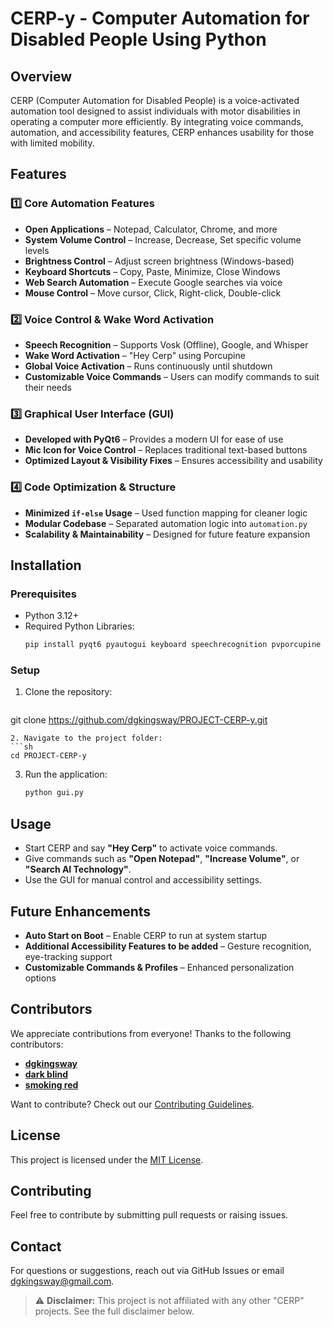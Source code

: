 # CERP-y - Computer Automation for Disabled People Using Python

## Overview
CERP (Computer Automation for Disabled People) is a voice-activated automation tool designed to assist individuals with motor disabilities in operating a computer more efficiently. By integrating voice commands, automation, and accessibility features, CERP enhances usability for those with limited mobility.

## Features

### 1️⃣ **Core Automation Features**
- **Open Applications** – Notepad, Calculator, Chrome, and more
- **System Volume Control** – Increase, Decrease, Set specific volume levels
- **Brightness Control** – Adjust screen brightness (Windows-based)
- **Keyboard Shortcuts** – Copy, Paste, Minimize, Close Windows
- **Web Search Automation** – Execute Google searches via voice
- **Mouse Control** – Move cursor, Click, Right-click, Double-click

### 2️⃣ **Voice Control & Wake Word Activation**
- **Speech Recognition** – Supports Vosk (Offline), Google, and Whisper
- **Wake Word Activation** – "Hey Cerp" using Porcupine
- **Global Voice Activation** – Runs continuously until shutdown
- **Customizable Voice Commands** – Users can modify commands to suit their needs

### 3️⃣ **Graphical User Interface (GUI)**
- **Developed with PyQt6** – Provides a modern UI for ease of use
- **Mic Icon for Voice Control** – Replaces traditional text-based buttons
- **Optimized Layout & Visibility Fixes** – Ensures accessibility and usability

### 4️⃣ **Code Optimization & Structure**
- **Minimized `if-else` Usage** – Used function mapping for cleaner logic
- **Modular Codebase** – Separated automation logic into `automation.py`
- **Scalability & Maintainability** – Designed for future feature expansion

## Installation

### **Prerequisites**
- Python 3.12+
- Required Python Libraries:
  ```sh
  pip install pyqt6 pyautogui keyboard speechrecognition pvporcupine
  ```

### **Setup**
1. Clone the repository:
   ```sh
git clone https://github.com/dgkingsway/PROJECT-CERP-y.git
   ```
2. Navigate to the project folder:
   ```sh
   cd PROJECT-CERP-y
   ```
3. Run the application:
   ```sh
   python gui.py
   ```

## Usage
- Start CERP and say **"Hey Cerp"** to activate voice commands.
- Give commands such as **"Open Notepad"**, **"Increase Volume"**, or **"Search AI Technology"**.
- Use the GUI for manual control and accessibility settings.

## Future Enhancements
- **Auto Start on Boot** – Enable CERP to run at system startup
- **Additional Accessibility Features to be added** – Gesture recognition, eye-tracking support
- **Customizable Commands & Profiles** – Enhanced personalization options

## Contributors

We appreciate contributions from everyone! Thanks to the following contributors:

- **[dgkingsway](https://github.com/dgkingsway)**
- **[dark blind](https://github.com/ala527)**
- **[smoking red](https://github.com/AlwinJs)**

Want to contribute? Check out our [Contributing Guidelines](CONTRIBUTING.md).


## License
This project is licensed under the [MIT License](LICENSE).

## Contributing
Feel free to contribute by submitting pull requests or raising issues.

## Contact
For questions or suggestions, reach out via GitHub Issues or email [dgkingsway@gmail.com](mailto:dgkingsway@gmail.com).

> ⚠️ **Disclaimer:** This project is not affiliated with any other "CERP" projects. See the full disclaimer below.
